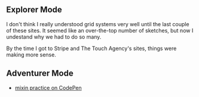 ## Explorer Mode
I don't think I really understood grid systems very well until the last couple of these sites. It seemed like an over-the-top number of sketches, but now I undestand why we had to do so many.

By the time I got to Stripe and The Touch Agency's sites, things were making more sense.

## Adventurer Mode
- [mixin practice on CodePen](http://codepen.io/davidpowell/pen/MyyYNr)
